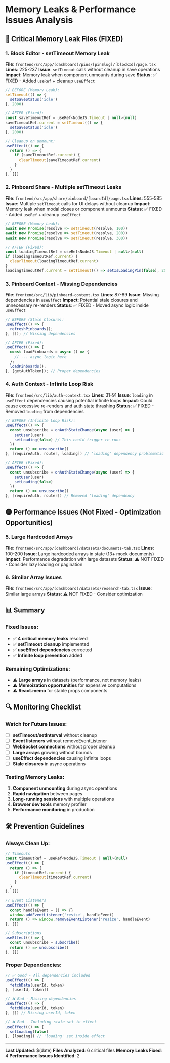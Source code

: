 # Memory Leaks & Performance Issues Analysis

## 🔴 Critical Memory Leak Files (FIXED)

### 1. Block Editor - setTimeout Memory Leak
**File**: `frontend/src/app/(dashboard)/pins/[pinSlug]/[blockId]/page.tsx`
**Lines**: 225-237
**Issue**: `setTimeout` calls without cleanup in save operations
**Impact**: Memory leak when component unmounts during save
**Status**: ✅ FIXED - Added `useRef` + cleanup `useEffect`

```javascript
// BEFORE (Memory Leak):
setTimeout(() => {
  setSaveStatus('idle')
}, 2000)

// AFTER (Fixed):
const saveTimeoutRef = useRef<NodeJS.Timeout | null>(null)
saveTimeoutRef.current = setTimeout(() => {
  setSaveStatus('idle')
}, 2000)

// Cleanup on unmount:
useEffect(() => {
  return () => {
    if (saveTimeoutRef.current) {
      clearTimeout(saveTimeoutRef.current)
    }
  }
}, [])
```

### 2. Pinboard Share - Multiple setTimeout Leaks
**File**: `frontend/src/app/share/pinboard/[boardId]/page.tsx`
**Lines**: 555-585
**Issue**: Multiple `setTimeout` calls for UI delays without cleanup
**Impact**: Memory leak when modal closes or component unmounts
**Status**: ✅ FIXED - Added `useRef` + cleanup `useEffect`

```javascript
// BEFORE (Memory Leak):
await new Promise(resolve => setTimeout(resolve, 100))
await new Promise(resolve => setTimeout(resolve, 200))
await new Promise(resolve => setTimeout(resolve, 300))

// AFTER (Fixed):
const loadingTimeoutRef = useRef<NodeJS.Timeout | null>(null)
if (loadingTimeoutRef.current) {
  clearTimeout(loadingTimeoutRef.current)
}
loadingTimeoutRef.current = setTimeout(() => setIsLoadingPin(false), 200)
```

### 3. Pinboard Context - Missing Dependencies
**File**: `frontend/src/lib/pinboard-context.tsx`
**Lines**: 87-89
**Issue**: Missing dependencies in `useEffect`
**Impact**: Potential stale closures and unnecessary re-renders
**Status**: ✅ FIXED - Moved async logic inside `useEffect`

```javascript
// BEFORE (Stale Closure):
useEffect(() => {
  refreshPinboards();
}, []); // Missing dependencies

// AFTER (Fixed):
useEffect(() => {
  const loadPinboards = async () => {
    // ... async logic here
  };
  loadPinboards();
}, [getAuthToken]); // Proper dependencies
```

### 4. Auth Context - Infinite Loop Risk
**File**: `frontend/src/lib/auth-context.tsx`
**Lines**: 31-91
**Issue**: `loading` in `useEffect` dependencies causing potential infinite loops
**Impact**: Could cause excessive re-renders and auth state thrashing
**Status**: ✅ FIXED - Removed `loading` from dependencies

```javascript
// BEFORE (Infinite Loop Risk):
useEffect(() => {
  const unsubscribe = onAuthStateChange(async (user) => {
    setUser(user)
    setLoading(false) // This could trigger re-runs
  })
  return () => unsubscribe()
}, [requireAuth, router, loading]) // 'loading' dependency problematic

// AFTER (Fixed):
useEffect(() => {
  const unsubscribe = onAuthStateChange(async (user) => {
    setUser(user)
    setLoading(false)
  })
  return () => unsubscribe()
}, [requireAuth, router]) // Removed 'loading' dependency
```

## 🟡 Performance Issues (Not Fixed - Optimization Opportunities)

### 5. Large Hardcoded Arrays
**File**: `frontend/src/app/(dashboard)/datasets/documents-tab.tsx`
**Lines**: 100-200
**Issue**: Large hardcoded arrays in state (13+ mock documents)
**Impact**: Performance degradation with large datasets
**Status**: ⚠️ NOT FIXED - Consider lazy loading or pagination

### 6. Similar Array Issues
**File**: `frontend/src/app/(dashboard)/datasets/research-tab.tsx`
**Issue**: Similar large arrays
**Status**: ⚠️ NOT FIXED - Consider optimization

## 📊 Summary

### Fixed Issues:
- ✅ **4 critical memory leaks** resolved
- ✅ **setTimeout cleanup** implemented
- ✅ **useEffect dependencies** corrected
- ✅ **Infinite loop prevention** added

### Remaining Optimizations:
- ⚠️ **Large arrays** in datasets (performance, not memory leaks)
- ⚠️ **Memoization opportunities** for expensive computations
- ⚠️ **React.memo** for stable props components

## 🔍 Monitoring Checklist

### Watch for Future Issues:
- [ ] **setTimeout/setInterval** without cleanup
- [ ] **Event listeners** without removeEventListener
- [ ] **WebSocket connections** without proper cleanup
- [ ] **Large arrays** growing without bounds
- [ ] **useEffect dependencies** causing infinite loops
- [ ] **Stale closures** in async operations

### Testing Memory Leaks:
1. **Component unmounting** during async operations
2. **Rapid navigation** between pages
3. **Long-running sessions** with multiple operations
4. **Browser dev tools** memory profiler
5. **Performance monitoring** in production

## 🛠️ Prevention Guidelines

### Always Clean Up:
```javascript
// Timeouts
const timeoutRef = useRef<NodeJS.Timeout | null>(null)
useEffect(() => {
  return () => {
    if (timeoutRef.current) {
      clearTimeout(timeoutRef.current)
    }
  }
}, [])

// Event Listeners
useEffect(() => {
  const handleEvent = () => {}
  window.addEventListener('resize', handleEvent)
  return () => window.removeEventListener('resize', handleEvent)
}, [])

// Subscriptions
useEffect(() => {
  const unsubscribe = subscribe()
  return () => unsubscribe()
}, [])
```

### Proper Dependencies:
```javascript
// ✅ Good - All dependencies included
useEffect(() => {
  fetchData(userId, token)
}, [userId, token])

// ❌ Bad - Missing dependencies
useEffect(() => {
  fetchData(userId, token)
}, []) // Missing userId, token

// ❌ Bad - Including state set in effect
useEffect(() => {
  setLoading(false)
}, [loading]) // 'loading' set inside effect
```

---
**Last Updated**: $(date)
**Files Analyzed**: 6 critical files
**Memory Leaks Fixed**: 4
**Performance Issues Identified**: 2
